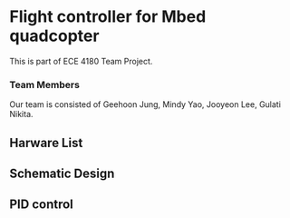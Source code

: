 # Flight controller for Mbed quadcopter
This is part of ECE 4180 Team Project. 
### Team Members
Our team is consisted of Geehoon Jung, Mindy Yao, Jooyeon Lee, Gulati Nikita.

## Harware List

## Schematic Design

## PID control

